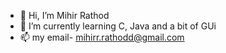 - 👋 Hi, I’m Mihir Rathod
- 🌱 I’m currently learning C, Java and a bit of GUi
- 📫 my email- mihirr.rathodd@gmail.com

<!---
mihir-rathod/mihir-rathod is a ✨ special ✨ repository because its `README.md` (this file) appears on your GitHub profile.
You can click the Preview link to take a look at your changes.
--->

